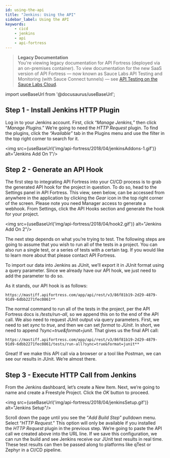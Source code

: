 ```yaml
---
id: using-the-api
title: "Jenkins: Using the API"
sidebar_label: Using the API
keywords:
    - cicd
    - jenkins
    - api
    - api-fortress
---
```


>**Legacy Documentation**<br/>You're viewing legacy documentation for API Fortress (deployed via an on-premises container). To view documentation for the new SaaS version of API Fortress &#8212; now known as Sauce Labs API Testing and Monitoring (with Sauce Connect tunnels) &#8212; see [API Testing on the Sauce Labs Cloud](/api-testing/).

import useBaseUrl from '@docusaurus/useBaseUrl';

## Step 1 - Install Jenkins HTTP Plugin

Log in to your Jenkins account. First, click “_Manage Jenkins,_” then click “_Manage Plugins_.” We’re going to need the _HTTP Request_ plugin. To find the plugins, click the _“Available”_ tab in the Plugins menu and use the filter in the top right corner to search for it.

<img src={useBaseUrl('img/api-fortress/2018/04/jenkinsAddons-1.gif')} alt="Jenkins Add On 1"/>

## Step 2 - Generate an API Hook

The first step to integrating API Fortress into your CI/CD process is to grab the generated API hook for the project in question. To do so, head to the Settings panel in API Fortress. This view, seen below, can be accessed from anywhere in the application by clicking the _Gear_ icon in the top right corner of the screen. Please note you need Manager access to generate a webhook. From Settings, click the API Hooks section and generate the hook for your project.

<img src={useBaseUrl('img/api-fortress/2018/04/hook2.gif')} alt="Jenkins Add On 2"/>

The next step depends on what you’re trying to test. The following steps are going to assume that you wish to run all of the tests in a project. You can also run a single test, or a series of tests with a certain tag. If you would like to learn more about that please contact API Fortress.

To import our data into Jenkins as JUnit, we’ll export it in JUnit format using a query parameter. Since we already have our API hook, we just need to add the parameter to do so.

As it stands, our API hook is as follows:

```http request
https://mastiff.apifortress.com/app/api/rest/v3/86f81b19-2d29-4879-91d9-6dbb2271fec0861**
```

The normal command to run all of the tests in the project, per the API Fortress docs is _/tests/run-all_, so we append this on to the end of the API call. We also need to request JUnit output via query parameters. First, we need to set _sync_ to _true_, and then we can set _format_ to _JUnit_. In short, we need to append _?sync=true&format=junit_. That gives us the final API call:

```http request
https://mastiff.apifortress.com/app/api/rest/v3/86f81b19-2d29-4879-91d9-6dbb2271fec0861/tests/run-all?sync=true&format=junit**
```
Great! If we make this API call via a browser or a tool like Postman, we can see our results in JUnit. We’re almost there.

## Step 3 - Execute HTTP Call from Jenkins

From the Jenkins dashboard, let’s create a New Item. Next, we’re going to name and create a Freestyle Project. Click the _OK_ button to proceed.

<img src={useBaseUrl('img/api-fortress/2018/04/jenkinsSetup.gif')} alt="Jenkins Setup"/>

Scroll down the page until you see the “_Add Build Step_” pulldown menu. Select “_HTTP Request_.” This option will only be available if you installed the _HTTP Request_ plugin in the previous step. We’re going to paste the API call we created above into the URL line. If we save this configuration, we can run the build and see Jenkins receive our JUnit test results in real time. These test results can then be passed along to platforms like qTest or Zephyr in a CI/CD pipeline.
